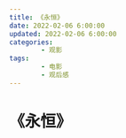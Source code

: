 ```yaml
---
title: 《永恒》
date: 2022-02-06 6:00:00
updated: 2022-02-06 6:00:00
categories:
        - 观影
tags:
        - 电影
        - 观后感
---
```


# 《永恒》